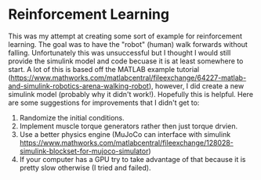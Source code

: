 # Reinforcement Learning

This was my attempt at creating some sort of example for reinforcement learning. The goal was to have the "robot" (human) walk forwards without falling. Unfortunately this was unsuccessful but I thought I would still provide
the simulink model and code becuase it is at least somewhere to start. A lot of this is based off the MATLAB example tutorial (https://www.mathworks.com/matlabcentral/fileexchange/64227-matlab-and-simulink-robotics-arena-walking-robot), however, I did create a new simulink model (probably why it didn't work!). Hopefully this is helpful. Here are some suggestions for improvements that I didn't get to:

1. Randomize the initial conditions.
2. Implement muscle torque generators rather then just torque drvien.
3. Use a better physics engine (MuJoCo can interface with simulink https://www.mathworks.com/matlabcentral/fileexchange/128028-simulink-blockset-for-mujoco-simulator)
4. If your computer has a GPU try to take advantage of that because it is pretty slow otherwise (I tried and failed).
